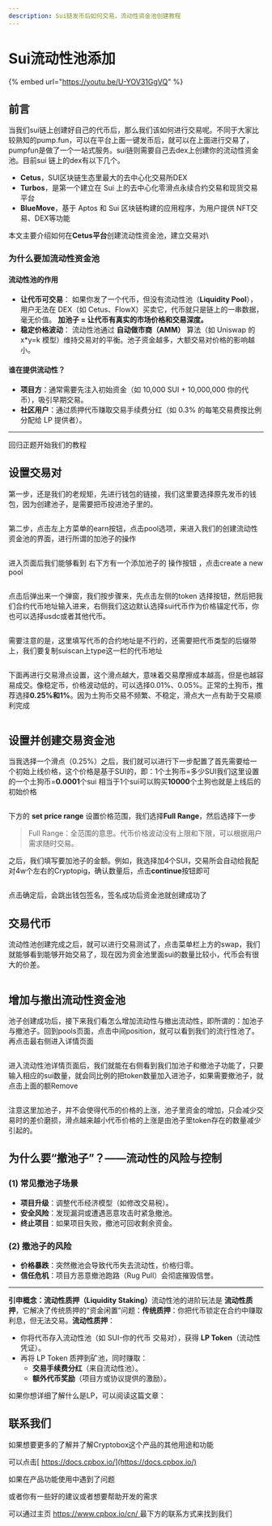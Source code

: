 ```yaml
---
description: Sui链发币后如何交易，流动性资金池创建教程
---
```


# Sui流动性池添加

{% embed url="https://youtu.be/U-YOV31GgVQ" %}

## 前言

当我们sui链上创建好自己的代币后，那么我们该如何进行交易呢。不同于大家比较熟知的pump.fun，可以在平台上面一键发币后，就可以在上面进行交易了，pumpfun是做了一个一站式服务。sui链则需要自己去dex上创建你的流动性资金池。目前sui 链上的dex有以下几个。

* **Cetus**，SUI区块链生态里最大的去中心化交易所DEX
* **Turbos**，是第一个建立在 Sui 上的去中心化零滑点永续合约交易和现货交易平台
* **BlueMove**，基于 Aptos 和 Sui 区块链构建的应用程序，为用户提供 NFT交易、DEX等功能

本文主要介绍如何在**Cetus平台**创建流动性资金池，建立交易对\


### 为什么要加流动性资金池

#### **流动性池的作用**

* **让代币可交易**： 如果你发了一个代币，但没有流动性池（**Liquidity Pool**），用户无法在 DEX（如 Cetus、FlowX）买卖它，代币就只是链上的一串数据，毫无价值。 **加池子 = 让代币有真实的市场价格和交易深度。**
* **稳定价格波动**： 流动性池通过 **自动做市商（AMM）** 算法（如 Uniswap 的 x\*y=k 模型）维持交易对的平衡。池子资金越多，大额交易对价格的影响越小。

#### **谁在提供流动性？**

* **项目方**：通常需要先注入初始资金（如 10,000 SUI + 10,000,000 你的代币），吸引早期交易。
* **社区用户**：通过质押代币赚取交易手续费分红（如 0.3% 的每笔交易费按比例分配给 LP 提供者）。

***

回归正题开始我们的教程

## 设置交易对

第一步，还是我们的老规矩，先进行钱包的链接，我们这里要选择原先发币的钱包，因为创建池子，是需要把币投进池子里的。

<figure><img src="../.gitbook/assets/ce818782-646c-4f1b-b65d-2d550a0de8db.png" alt=""><figcaption></figcaption></figure>

第二步，点击左上方菜单的earn按钮，点击pool选项，来进入我们的创建流动性资金池的界面，进行所谓的加池子的操作



<figure><img src="../.gitbook/assets/9a8b5b53-a356-45ac-9596-5956122e83a9.png" alt=""><figcaption></figcaption></figure>

进入页面后我们能够看到 右下方有一个添加池子的 操作按钮 ，点击create a new pool

<figure><img src="../.gitbook/assets/5ee1de73-e7e7-4e90-8b74-94f91f20ea1e.png" alt=""><figcaption></figcaption></figure>

点击后弹出来一个弹窗，我们按步骤来，先点击左侧的token 选择按钮，然后把我们合约代币地址输入进来，右侧我们这边默认选择sui代币作为价格锚定代币，你也可以选择usdc或者其他代币。



<figure><img src="../.gitbook/assets/702ab66b-8786-4828-83a8-c2a402cfafce.png" alt=""><figcaption></figcaption></figure>

需要注意的是，这里填写代币的合约地址是不行的，还需要把代币类型的后缀带上，我们要复制suiscan上type这一栏的代币地址



<figure><img src="../.gitbook/assets/c9138371-ec6c-43c8-9be3-13d166e78ff0.png" alt=""><figcaption></figcaption></figure>

下面再进行交易滑点设置，这个滑点越大，意味着交易摩擦成本越高，但是也越容易成交。像稳定币，价格波动低的，可以选择0.01%、0.05%。正常的土狗币，推荐选择**0.25%和1%**。因为土狗币交易不频繁、不稳定，滑点大一点有助于交易顺利完成



<figure><img src="../.gitbook/assets/fd6838c1-2f8e-4d47-92b0-07b93b7edf60.png" alt=""><figcaption></figcaption></figure>

## 设置并创建交易资金池

当我选择一个滑点（0.25%）之后，我们就可以进行下一步配置了首先需要给一个初始上线价格，这个价格是基于SUI的，即：1个土狗币=多少SUI我们这里设置的一个土狗币=**0.0001**个sui 相当于1个sui可以购买**10000**个土狗也就是上线后的初始价格

<figure><img src="../.gitbook/assets/7c9e4445-de8d-4111-9872-12da1fd8ce87.png" alt=""><figcaption></figcaption></figure>

下方的 **set price range** 设置价格范围，我们选择**Full Range**，然后选择下一步

> Full Range：全范围的意思。代币价格波动没有上限和下限，可以根据用户需求随时交易。

之后，我们填写要加池子的金额。例如，我选择加4个SUI，交易所会自动给我配对4w个左右的Cryptopig，确认数量后，点击**continue**按钮即可



<figure><img src="../.gitbook/assets/15157e5d-5347-4f17-93e3-82464b0b69b4.png" alt=""><figcaption></figcaption></figure>

点击确定后，会跳出钱包签名，签名成功后资金池就创建成功了

## 交易代币

流动性池创建完成之后，就可以进行交易测试了，点击菜单栏上方的swap，我们就能够看到能够开始交易了，现在因为资金池里面sui的数量比较小，代币会有很大的价差。

<figure><img src="../.gitbook/assets/e3c3f9c9-2f66-4caf-b638-2ee713a1909b.png" alt=""><figcaption></figcaption></figure>

## 增加与撤出流动性资金池

池子创建成功后，接下来我们看怎么增加流动性与撤出流动性，即所谓的：加池子与撤池子。回到pools页面，点击中间position，就可以看到我们的流行性池了。再点击最右侧进入详情页面

<figure><img src="../.gitbook/assets/1936b258-29de-481b-91a0-194bd8afd1b2.png" alt=""><figcaption></figcaption></figure>

进入流动性池详情页面后，我们就能在右侧看到我们加池子和撤池子功能了，只要输入相应的sui数量，就会同比例的把token数量加入进池子，如果需要撤池子，就点击上面的额Remove

<figure><img src="../.gitbook/assets/5c5d6fad-73bd-4da5-9ca1-06afb06c5770.png" alt=""><figcaption></figcaption></figure>

注意这里加池子，并不会使得代币的价格的上涨，池子里资金的增加，只会减少交易时的差价磨损，滑点越来越小代币价格的上涨是由池子里token存在的数量减少引起的。

## **为什么要“撤池子”？——流动性的风险与控制**

### **(1) 常见撤池子场景**

* **项目升级**：调整代币经济模型（如修改交易税）。
* **安全风险**：发现漏洞或遭遇恶意攻击时紧急撤池。
* **终止项目**：如果项目失败，撤池可回收剩余资金。

### **(2) 撤池子的风险**

* **价格暴跌**：突然撤池会导致代币失去流动性，价格归零。
* **信任危机**：项目方恶意撤池跑路（Rug Pull）会彻底摧毁信誉。

***

**引申概念：流动性质押（Liquidity Staking）**&#x6D41;动性池的进阶玩法是 **流动性质押**，它解决了传统质押的“资金闲置”问题：**传统质押**：你把代币锁定在合约中赚取利息，但无法交易。**流动性质押**：

* 你将代币存入流动性池（如 SUI-你的代币 交易对），获得 **LP Token**（流动性凭证）。
* 再将 LP Token 质押到矿池，同时赚取：
  * **交易手续费分红**（来自流动性池）。
  * **额外代币奖励**（项目方或协议提供的激励）。

如果你想详细了解什么是LP，可以阅读这篇文章：

## 联系我们

如果想要更多的了解并了解Cryptobox这个产品的其他用途和功能

可以点击[ https://docs.cpbox.io/](https://docs.cpbox.io/)

如果在产品功能使用中遇到了问题

或者你有一些好的建议或者想要帮助开发的需求

可以通过主页 [https://www.cpbox.io/cn/ ](https://www.cpbox.io/cn/)最下方的联系方式来找到我们
